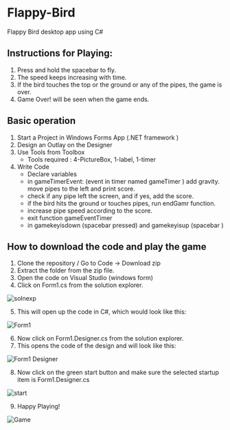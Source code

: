 # Flappy-Bird
 Flappy Bird desktop app using C#

## Instructions for Playing:
1. Press and hold the spacebar to fly.
2. The speed keeps increasing with time.
3. If the bird touches the top or the ground or any of the pipes, the game is over.
4. Game Over! will be seen when the game ends.


## Basic operation
1. Start a Project in Windows Forms App (.NET framework )
2. Design an Outlay on the Designer 
2. Use Tools from Toolbox
   * Tools required : 4-PictureBox, 1-label, 1-timer
3. Write Code
   * Declare variables
   * in gameTimerEvent: (event in timer named gameTimer ) add gravity. move pipes to the left and print score.
   * check if any pipe left the screen, and if yes, add the score.
   * if the bird hits the ground or touches pipes, run endGamr function.
   * increase pipe speed according to the score.
   * exit function gameEventTimer
   * in gamekeyisdown (spacebar pressed) and gamekeyisup (spacebar )

## How to download the code and play the game
1. Clone the repository / Go to Code -> Download zip
2. Extract the folder from the zip file.
3. Open the code on Visual Studio (windows form)
4. Click on Form1.cs from the solution explorer.

![solnexp](https://user-images.githubusercontent.com/63497370/103634836-a39df600-4f6d-11eb-8c02-8c7e37ba7672.PNG)

5. This will open up the code in C#, which would look like this:

![Form1](https://user-images.githubusercontent.com/63497370/103634943-cf20e080-4f6d-11eb-9715-0cf5e81261fc.PNG)

6. Now click on Form1.Designer.cs from the solution explorer.
7. This opens the code of the design and will look like this:

![Form1 Designer](https://user-images.githubusercontent.com/63497370/103635095-07282380-4f6e-11eb-9872-0c3b39f0f8c7.PNG)

8. Now click on the green start button and make sure the selected startup item is  Form1.Designer.cs

![start](https://user-images.githubusercontent.com/63497370/103635210-3474d180-4f6e-11eb-90fc-56fcf6d04380.PNG)

9. Happy Playing!

![Game](https://user-images.githubusercontent.com/63497370/103635273-48b8ce80-4f6e-11eb-9702-165f9e7602f2.PNG)
